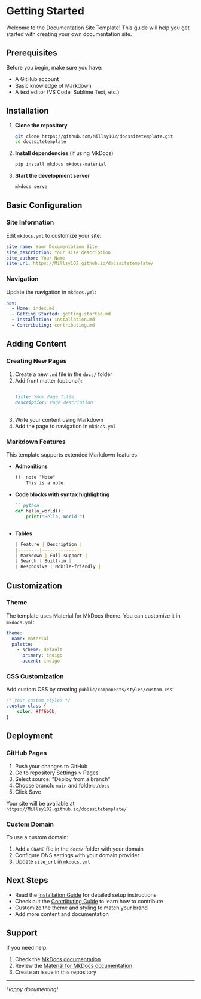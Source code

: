 # Getting Started

Welcome to the Documentation Site Template! This guide will help you get started with creating your own documentation site.

## Prerequisites

Before you begin, make sure you have:

- A GitHub account
- Basic knowledge of Markdown
- A text editor (VS Code, Sublime Text, etc.)

## Installation

1. **Clone the repository**
   ```bash
   git clone https://github.com/Millsy102/docssitetemplate.git
   cd docssitetemplate
   ```

2. **Install dependencies** (if using MkDocs)
   ```bash
   pip install mkdocs mkdocs-material
   ```

3. **Start the development server**
   ```bash
   mkdocs serve
   ```

## Basic Configuration

### Site Information

Edit `mkdocs.yml` to customize your site:

```yaml
site_name: Your Documentation Site
site_description: Your site description
site_author: Your Name
site_url: https://Millsy102.github.io/docssitetemplate/
```

### Navigation

Update the navigation in `mkdocs.yml`:

```yaml
nav:
  - Home: index.md
  - Getting Started: getting-started.md
  - Installation: installation.md
  - Contributing: contributing.md
```

## Adding Content

### Creating New Pages

1. Create a new `.md` file in the `docs/` folder
2. Add front matter (optional):
   ```markdown
   ---
   title: Your Page Title
   description: Page description
   ---
   ```
3. Write your content using Markdown
4. Add the page to navigation in `mkdocs.yml`

### Markdown Features

This template supports extended Markdown features:

- **Admonitions**
  ```markdown
  !!! note "Note"
      This is a note.
  ```

- **Code blocks with syntax highlighting**
  ```markdown
  ```python
  def hello_world():
      print("Hello, World!")
  ```
  ```

- **Tables**
  ```markdown
  | Feature | Description |
  |--------|-------------|
  | Markdown | Full support |
  | Search | Built-in |
  | Responsive | Mobile-friendly |
  ```

## Customization

### Theme

The template uses Material for MkDocs theme. You can customize it in `mkdocs.yml`:

```yaml
theme:
  name: material
  palette:
    - scheme: default
      primary: indigo
      accent: indigo
```

### CSS Customization

Add custom CSS by creating `public/components/styles/custom.css`:

```css
/* Your custom styles */
.custom-class {
    color: #ff6b6b;
}
```

## Deployment

### GitHub Pages

1. Push your changes to GitHub
2. Go to repository Settings > Pages
3. Select source: "Deploy from a branch"
4. Choose branch: `main` and folder: `/docs`
5. Click Save

Your site will be available at `https://Millsy102.github.io/docssitetemplate/`

### Custom Domain

To use a custom domain:

1. Add a `CNAME` file in the `docs/` folder with your domain
2. Configure DNS settings with your domain provider
3. Update `site_url` in `mkdocs.yml`

## Next Steps

- Read the [Installation Guide](installation.md) for detailed setup instructions
- Check out the [Contributing Guide](contributing.md) to learn how to contribute
- Customize the theme and styling to match your brand
- Add more content and documentation

## Support

If you need help:

1. Check the [MkDocs documentation](https://www.mkdocs.org/)
2. Review the [Material for MkDocs documentation](https://squidfunk.github.io/mkdocs-material/)
3. Create an issue in this repository

---

*Happy documenting!*
